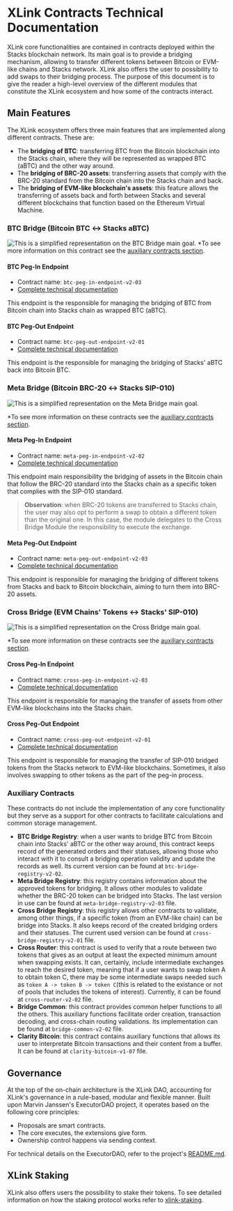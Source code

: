 # XLink Contracts Technical Documentation

XLink core functionalities are contained in contracts deployed within the Stacks blockchain network. Its main goal is to provide a bridging mechanism, allowing to transfer different tokens between Bitcoin or EVM-like chains and Stacks network. XLink also offers the user to possibility to add swaps to their bridging process. The purpose of this document is to give the reader a high-level overview of the different modules that constitute the XLink ecosystem and how some of the contracts interact.

## Main Features

The XLink ecosystem offers three main features that are implemented along different contracts. These are:

- The **bridging of BTC**: transferring BTC from the Bitcoin blockchain into the Stacks chain, where they will be represented as wrapped BTC (aBTC) and the other way around.
- The **bridging of BRC-20 assets**: transferring assets that comply with the BRC-20 standard from the Bitcoin chain into the Stacks chain and back.
- The **bridging of EVM-like blockchain's assets**: this feature allows the transferring of assets back and forth between Stacks and several different blockchains that function based on the Ethereum Virtual Machine.

### BTC Bridge (Bitcoin BTC &harr; Stacks aBTC)

![This is a simplified representation on the BTC Bridge main goal.](../../.gitbook/assets/glue-docs/btc-bridge.png)
\*To see more information on this contract see the [auxiliary contracts section](#Auxiliary-Contracts).

#### BTC Peg-In Endpoint

- Contract name: `btc-peg-in-endpoint-v2-03`
- [Complete technical documentation](btc-peg-in-endpoint-v2-03.md)

This endpoint is the responsible for managing the bridging of BTC from Bitcoin chain into Stacks chain as wrapped BTC (aBTC).

#### BTC Peg-Out Endpoint

- Contract name: `btc-peg-out-endpoint-v2-01`
- [Complete technical documentation](btc-peg-out-endpoint-v2-01.md)

This endpoint is the responsible for managing the bridging of Stacks' aBTC back into Bitcoin BTC.

### Meta Bridge (Bitcoin BRC-20 &harr; Stacks SIP-010)

![This is a simplified representation on the Meta Bridge main goal.](../../.gitbook/assets/glue-docs/meta-bridge.png)

\*To see more information on these contracts see the [auxiliary contracts section](#Auxiliary-Contracts).</small>

#### Meta Peg-In Endpoint

- Contract name: `meta-peg-in-endpoint-v2-02`
- [Complete technical documentation](meta-peg-in-endpoint-v2-02.md)

This endpoint main responsibility the bridging of assets in the Bitcoin chain that follow the BRC-20 standard into the Stacks chain as a specific token that complies with the SIP-010 standard.

> **Observation**: when BRC-20 tokens are transferred to Stacks chain, the user may also opt to perform a swap to obtain a different token than the original one. In this case, the module delegates to the Cross Bridge Module the responsibility to execute the exchange.

#### Meta Peg-Out Endpoint

- Contract name: `meta-peg-out-endpoint-v2-03`
- [Complete technical documentation](meta-peg-out-endpoint-v2-03.md)

This endpoint is responsible for managing the bridging of different tokens from Stacks and back to Bitcoin blockchain, aiming to turn them into BRC-20 assets.

### Cross Bridge (EVM Chains' Tokens &harr; Stacks' SIP-010)

![This is a simplified representation on the Cross Bridge main goal.](../../.gitbook/assets/glue-docs/cross-bridge.png)

\*To see more information on these contracts see the [auxiliary contracts section](#Auxiliary-Contracts).</small>

#### Cross Peg-In Endpoint

- Contract name: `cross-peg-in-endpoint-v2-03`
- [Complete technical documentation](cross-peg-in-endpoint-v2-03.md)

This endpoint is responsible for managing the transfer of assets from other EVM-like blockchains into the Stacks chain.

#### Cross Peg-Out Endpoint

- Contract name: `cross-peg-out-endpoint-v2-01`
- [Complete technical documentation](cross-peg-out-endpoint-v2-01.md)

This endpoint is responsible for managing the transfer of SIP-010 bridged tokens from the Stacks network to EVM-like blockchains. Sometimes, it also involves swapping to other tokens as the part of the peg-in process.

### Auxiliary Contracts

These contracts do not include the implementation of any core functionality but they serve as a support for other contracts to facilitate calculations and common storage management.

- **BTC Bridge Registry**: when a user wants to bridge BTC from Bitcoin chain into Stacks' aBTC or the other way around, this contract keeps record of the generated orders and their statuses, allowing those who interact with it to consult a bridging operation validity and update the records as well. Its current version can be found at `btc-bridge-registry-v2-02`.
- **Meta Bridge Registry**: this registry contains information about the approved tokens for bridging. It allows other modules to validate whether the BRC-20 token can be bridged into Stacks. The last version in use can be found at `meta-bridge-registry-v2-03` file.
- **Cross Bridge Registry**: this registry allows other contracts to validate, among other things, if a specific token (from an EVM-like chain) can be bridge into Stacks. It also keeps record of the created bridging orders and their statuses. The current used version can be found at `cross-bridge-registry-v2-01` file.
- **Cross Router**: this contract is used to verify that a route between two tokens that gives as an output at least the expected minimum amount when swapping exists. It can, certainly, include intermediate exchanges to reach the desired token, meaning that if a user wants to swap token A to obtain token C, there may be some intermediate swaps needed such as `token A -> token B -> token C`(this is related to the existance or not of pools that includes the tokens of interest). Currently, it can be found at `cross-router-v2-02` file.
- **Bridge Common**: this contract provides common helper functions to all the others. This auxiliary functions facilitate order creation, transaction decoding, and cross-chain routing validations. Its implementation can be found at `bridge-common-v2-02` file.
- **Clarity Bitcoin**: this contract contains auxiliary functions that allows its user to interpretate Bitcoin transactions and their content from a buffer. It can be found at `clarity-bitcoin-v1-07` file.

## Governance

At the top of the on-chain architecture is the XLink DAO, accounting for XLink's governance in a rule-based, modular and flexible manner. Built upon Marvin Janssen's ExecutorDAO project, it operates based on the following core principles:

- Proposals are smart contracts.
- The core executes, the extensions give form.
- Ownership control happens via sending context.

For technical details on the ExecutorDAO, refer to the project's [README.md](https://github.com/MarvinJanssen/executor-dao#readme).

## XLink Staking

XLink also offers users the possibility to stake their tokens. To see detailed information on how the staking protocol works refer to [xlink-staking](xlink-staking.md).
